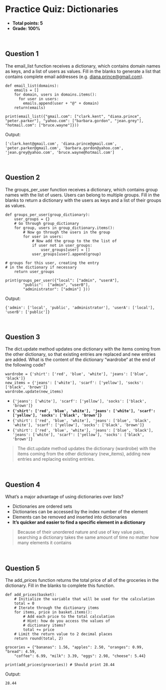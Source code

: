 # Practice Quiz: Dictionaries
* **Total points: 5**
* **Grade: 100%**

<br>

## Question 1

The email_list function receives a dictionary, which contains domain names as keys, and a list of users as values. Fill in the blanks to generate a list that contains complete email addresses (e.g. diana.prince@gmail.com).

```
def email_list(domains):
	emails = []
	for domain, users in domains.items():
	  for user in users:
	    emails.append(user + "@" + domain)
	return(emails)

print(email_list({"gmail.com": ["clark.kent", "diana.prince", "peter.parker"], "yahoo.com": ["barbara.gordon", "jean.grey"], "hotmail.com": ["bruce.wayne"]}))
```

Output:

```
['clark.kent@gmail.com', 'diana.prince@gmail.com', 'peter.parker@gmail.com', 'barbara.gordon@yahoo.com', 'jean.grey@yahoo.com', 'bruce.wayne@hotmail.com']
```

<br>

## Question 2

The groups_per_user function receives a dictionary, which contains group names with the list of users. Users can belong to multiple groups. Fill in the blanks to return a dictionary with the users as keys and a list of their groups as values.

```
def groups_per_user(group_dictionary):
	user_groups = {}
	# Go through group_dictionary
	for group, users in group_dictionary.items():
		# Now go through the users in the group
		for user in users:
			# Now add the group to the the list of
			if user not in user_groups:
				user_groups[user] = []
			user_groups[user].append(group)

# groups for this user, creating the entry
# in the dictionary if necessary
	return user_groups

print(groups_per_user({"local": ["admin", "userA"],
		"public":  ["admin", "userB"],
		"administrator": ["admin"] }))
```

Output:

```
{'admin': ['local', 'public', 'administrator'], 'userA': ['local'], 'userB': ['public']}
```

<br>

## Question 3

The dict.update method updates one dictionary with the items coming from the other dictionary, so that existing entries are replaced and new entries are added. What is the content of the dictionary “wardrobe“ at the end of the following code?

```
wardrobe = {'shirt': ['red', 'blue', 'white'], 'jeans': ['blue', 'black']}
new_items = {'jeans': ['white'], 'scarf': ['yellow'], 'socks': ['black', 'brown']}
wardrobe.update(new_items)
```

* `{'jeans': ['white'], 'scarf': ['yellow'], 'socks': ['black', 'brown']}`
* **`{'shirt': ['red', 'blue', 'white'], 'jeans': ['white'], 'scarf': ['yellow'], 'socks': ['black', 'brown']}`**
* `{'shirt': ['red', 'blue', 'white'], 'jeans': ['blue', 'black', 'white'], 'scarf': ['yellow'], 'socks': ['black', 'brown']}`
* `{'shirt': ['red', 'blue', 'white'], 'jeans': ['blue', 'black'], 'jeans': ['white'], 'scarf': ['yellow'], 'socks': ['black', 'brown']}`

> The dict.update method updates the dictionary (wardrobe) with the items coming from the other dictionary (new_items), adding new entries and replacing existing entries.

<br>

## Question 4

What’s a major advantage of using dictionaries over lists?
* Dictionaries are ordered sets
* Dictionaries can be accessed by the index number of the element
* Elements can be removed and inserted into dictionaries
* **It’s quicker and easier to find a specific element in a dictionary**

> Because of their unordered nature and use of key value pairs, searching a dictionary takes the same amount of time no matter how many elements it contains

<br>

## Question 5

The add_prices function returns the total price of all of the groceries in the dictionary. Fill in the blanks to complete this function.

```
def add_prices(basket):
	# Initialize the variable that will be used for the calculation
	total = 0
	# Iterate through the dictionary items
	for items, price in basket.items():
		# Add each price to the total calculation
		# Hint: how do you access the values of
		# dictionary items?
		total += price
	# Limit the return value to 2 decimal places
	return round(total, 2)  

groceries = {"bananas": 1.56, "apples": 2.50, "oranges": 0.99, "bread": 4.59, 
	"coffee": 6.99, "milk": 3.39, "eggs": 2.98, "cheese": 5.44}

print(add_prices(groceries)) # Should print 28.44
```

Output:

```
28.44
```

